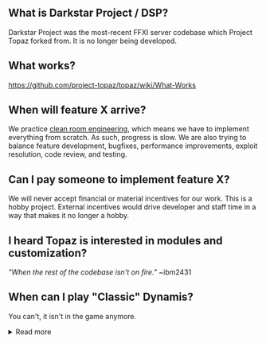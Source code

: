 ## What is Darkstar Project / DSP?
Darkstar Project was the most-recent FFXI server codebase which Project Topaz forked from. It is no longer being developed.

## What works?
https://github.com/project-topaz/topaz/wiki/What-Works

## When will feature X arrive?
We practice [clean room engineering](https://en.wikipedia.org/wiki/Clean_room_design), which means we have to implement everything from scratch. As such, progress is slow. We are also trying to balance feature development, bugfixes, performance improvements, exploit resolution, code review, and testing.

## Can I pay someone to implement feature X?
We will never accept financial or material incentives for our work. This is a hobby project. External incentives would drive developer and staff time in a way that makes it no longer a hobby.

## I heard Topaz is interested in modules and customization?
_"When the rest of the codebase isn't on fire."_ ~ibm2431

## When can I play "Classic" Dynamis?
You can't, it isn't in the game anymore.
<details>
  <summary>Read more</summary>
  "Classic" Dynamis was removed from the game in 2011. The spawn mechanisms as you remember them are gone from the game, and those zones no longer act the way they used to. The overall project goal is to emulate the retail game as closely as possible, so a massive custom solution to approximate "Classic" Dynamis is not on our roadmap.

**HOWEVER**, in 2017 Dynamis Divergence was released, a content level 149 version of the "Classic" Dynamis players wanted to experience again. If we were to support a custom Dynamis solution, it would be the implementation of Dynamis Divergence and a set of mods or switches that scale it down to level 75 era difficulty. 

Keep in mind that we haven't completed all content up to 2007, so a full implementation of content from 2017 with mods on top isn't coming any time soon. 
</details>
